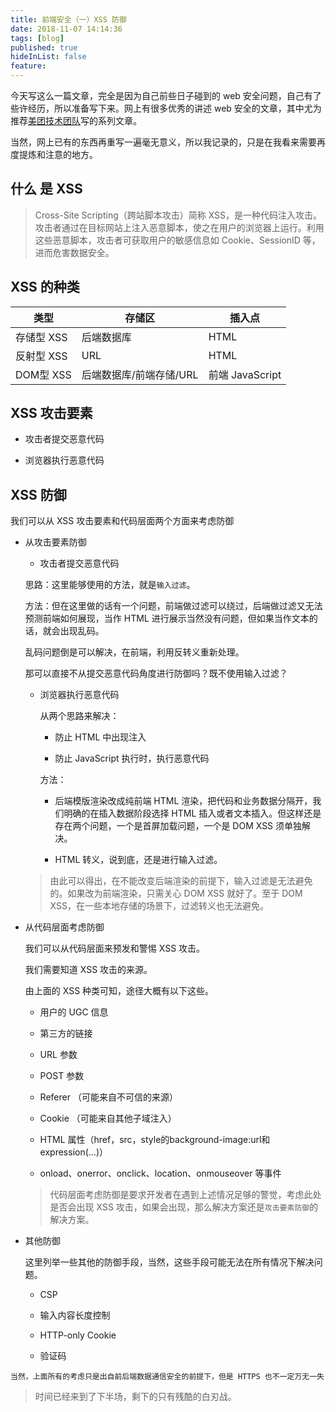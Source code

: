 ```yaml
---
title: 前端安全（一）XSS 防御
date: 2018-11-07 14:14:36
tags: [blog]
published: true
hideInList: false
feature: 
---
```



今天写这么一篇文章，完全是因为自己前些日子碰到的 web 安全问题，自己有了些许经历，所以准备写下来。网上有很多优秀的讲述 web 安全的文章，其中尤为推荐[美团技术团队](https://segmentfault.com/u/meituanjishutuandui)写的系列文章。

当然，网上已有的东西再重写一遍毫无意义，所以我记录的，只是在我看来需要再度提炼和注意的地方。

## 什么 是 XSS 

> Cross-Site Scripting（跨站脚本攻击）简称 XSS，是一种代码注入攻击。攻击者通过在目标网站上注入恶意脚本，使之在用户的浏览器上运行。利用这些恶意脚本，攻击者可获取用户的敏感信息如 Cookie、SessionID 等，进而危害数据安全。

## XSS 的种类

|类型|存储区|插入点|
|---|---|---|
|存储型 XSS |后端数据库 |HTML|
|反射型 XSS |URL    |HTML|
|DOM型 XSS |后端数据库/前端存储/URL    |前端 JavaScript|

## XSS 攻击要素

* 攻击者提交恶意代码

* 浏览器执行恶意代码

## XSS 防御

我们可以从 XSS 攻击要素和代码层面两个方面来考虑防御

* 从攻击要素防御

    * 攻击者提交恶意代码

    思路：这里能够使用的方法，就是`输入过滤`。

    方法：但在这里做的话有一个问题，前端做过滤可以绕过，后端做过滤又无法预测前端如何展现，当作 HTML 进行展示当然没有问题，但如果当作文本的话，就会出现乱码。

    乱码问题倒是可以解决，在前端，利用反转义重新处理。

    那可以直接不从提交恶意代码角度进行防御吗？既不使用输入过滤？

    * 浏览器执行恶意代码

        从两个思路来解决：

        * 防止 HTML 中出现注入

        * 防止 JavaScript 执行时，执行恶意代码

        方法：
        
        * 后端模版渲染改成纯前端 HTML 渲染，把代码和业务数据分隔开，我们明确的在插入数据阶段选择 HTML 插入或者文本插入。但这样还是存在两个问题，一个是首屏加载问题，一个是 DOM XSS 须单独解决。

        * HTML 转义，说到底，还是进行输入过滤。

    > 由此可以得出，在不能改变后端渲染的前提下，输入过滤是无法避免的。如果改为前端渲染，只需关心 DOM XSS 就好了。至于 DOM XSS，在一些本地存储的场景下，过滤转义也无法避免。

* 从代码层面考虑防御

    我们可以从代码层面来预发和警惕 XSS 攻击。

    我们需要知道 XSS 攻击的来源。

    由上面的 XSS 种类可知，途径大概有以下这些。

    * 用户的 UGC 信息

    * 第三方的链接

    * URL 参数

    * POST 参数

    * Referer （可能来自不可信的来源）

    * Cookie （可能来自其他子域注入）

    * HTML 属性（href，src，style的background-image:url和expression(...)）

    * onload、onerror、onclick、location、onmouseover 等事件

    > 代码层面考虑防御是要求开发者在遇到上述情况足够的警觉，考虑此处是否会出现 XSS 攻击，如果会出现，那么解决方案还是`攻击要素防御`的解决方案。

* 其他防御

    这里列举一些其他的防御手段，当然，这些手段可能无法在所有情况下解决问题。

    * CSP

    * 输入内容长度控制

    * HTTP-only Cookie

    * 验证码

`当然，上面所有的考虑只是出自前后端数据通信安全的前提下，但是 HTTPS 也不一定万无一失`

> 时间已经来到了下半场，剩下的只有残酷的白刃战。




